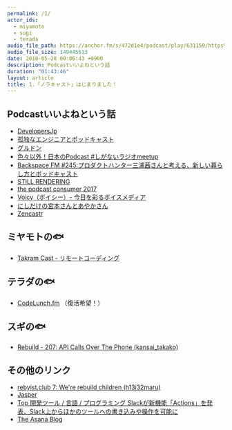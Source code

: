 ```yaml
---
permalink: /1/
actor_ids:
  - miyamoto
  - sugi
  - terada
audio_file_path: https://anchor.fm/s/472d1e4/podcast/play/631159/https%3A%2F%2Fd3ctxlq1ktw2nl.cloudfront.net%2Fproduction%2F2018-4-27%2F2909588-44100-2-b40537ff524e6.mp3
audio_file_size: 149445613
date: 2018-05-28 00:06:43 +0900
description: Podcastいいよねという話
duration: "01:43:46"
layout: article
title: 1.「ノラキャスト」はじまりました！
---
```


## Podcastいいよねという話
- [DevelopersJp](https://www.developersjp.online)
- [孤独なエンジニアとポッドキャスト](https://tech.karappo.net/569)
- [グルドン](https://mstdn.guru/about)
- [色々以外！日本のPodcast #しがないラジオmeetup](https://twitter.com/dskst9/status/999254292367163392/photo/1)
- [Backspace FM #245:プロダクトハンター三浦茜さんと考える、新しい暮らし方とポッドキャスト](http://backspace.fm/episode/245/)
- [STILL RENDERING](https://anchor.fm/stillrendering)
- [the podcast consumer 2017  ](http://www.edisonresearch.com/the-podcast-consumer-2017/)
- [Voicy（ボイシー）- 今日を彩るボイスメディア](https://voicy.jp)
- [にしだけの宮本さんとあやかさん](https://anchor.fm/yahsan2)
- [Zencastr](https://zencastr.com/)

## ミヤモトの🐟
- [Takram Cast - リモートコーディング](https://cast.takram.com/podcast/o8mlztjyqsrv)

## テラダの🐟
- [CodeLunch.fm](http://codelunch.fm) （復活希望！）


## スギの🐟
- [Rebuild - 207: API Calls Over The Phone (kansai_takako)](http://rebuild.fm/207/)

## その他のリンク
- [rebyist.club 7: We're rebuild children (h13i32maru)](https://rubyist.club/7/)
- [Jasper](https://jasperapp.io)
- [Top 開発ツール / 言語 / プログラミング
Slackが新機能「Actions」を発表、Slack上からほかのツールへの書き込みや操作を可能に](https://www.publickey1.jp/blog/18/slackactionsslack.html)
- [The Asana Blog](https://blog.asana.com)
